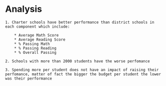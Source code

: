 # Analysis

    1. Charter schools have better performance than district schools in each component which include:

        * Average Math Score
        * Average Reading Score
        * % Passing Math
        * % Passing Reading
        * % Overall Passing

    2. Schools with more than 2000 students have the worse perfomance

    3. Spending more per student does not have an impact of raising their perfomance, matter of fact the bigger the budget per student the lower was their performance    